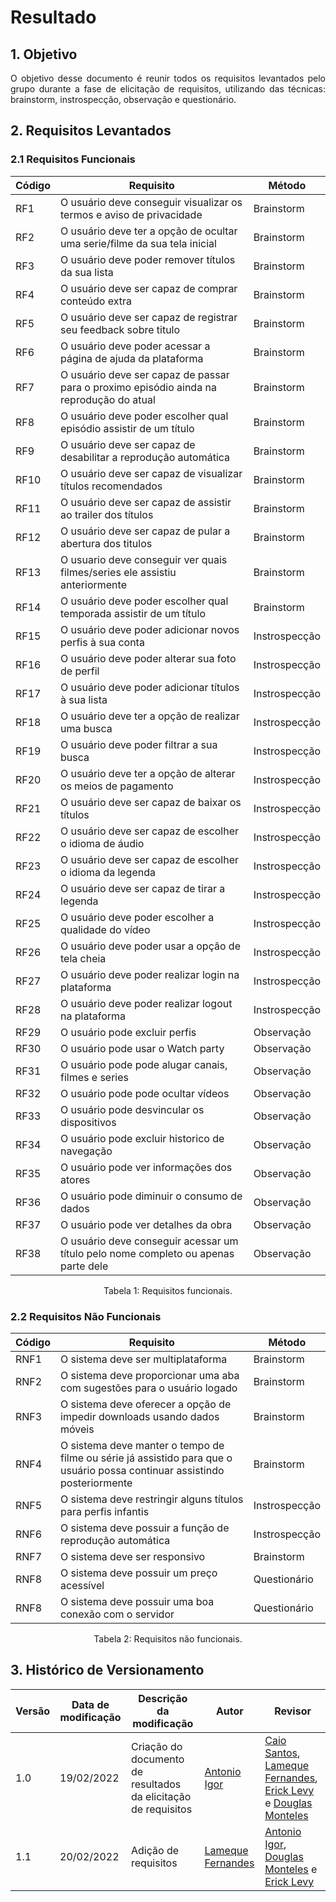 # Resultado

## 1. Objetivo

<p align="justify">
O objetivo desse documento é reunir todos os requisitos levantados pelo grupo durante a fase de elicitação de requisitos, utilizando das técnicas: brainstorm, instrospecção, observação e questionário.
</p>

## 2. Requisitos Levantados

### 2.1 Requisitos Funcionais

| Código | Requisito| Método |
|--|--|--|
|RF1| O usuário deve conseguir visualizar os termos e aviso de privacidade |Brainstorm|
|RF2| O usuário deve ter a opção de ocultar uma serie/filme da sua tela inicial |Brainstorm|
|RF3| O usuário deve poder remover títulos da sua lista |Brainstorm|
|RF4| O usuário deve ser capaz de comprar conteúdo extra |Brainstorm|
|RF5| O usuário deve ser capaz de registrar seu feedback sobre titulo |Brainstorm|
|RF6| O usuário deve poder acessar a página de ajuda da plataforma|Brainstorm|
|RF7| O usuário deve ser capaz de passar para o proximo episódio ainda na reprodução do atual|Brainstorm|
|RF8| O usuário deve poder escolher qual episódio assistir de um título |Brainstorm|
|RF9| O usuário deve ser capaz de desabilitar a reprodução automática |Brainstorm|
|RF10| O usuário deve ser capaz de visualizar títulos recomendados |Brainstorm|
|RF11| O usuário deve ser capaz de assistir ao trailer dos títulos |Brainstorm|
|RF12| O usuário deve ser capaz de pular a abertura dos titulos |Brainstorm|
|RF13| O usuario deve conseguir ver quais filmes/series ele assistiu anteriormente |Brainstorm|
|RF14| O usuário deve poder escolher qual temporada assistir de um título |Brainstorm|
|RF15|O usuário deve poder adicionar novos perfis à sua conta|Instrospecção|
|RF16|O usuário deve poder alterar sua foto de perfil|Instrospecção|
|RF17|O usuário deve poder adicionar títulos à sua lista|Instrospecção|
|RF18|O usuário deve ter a opção de realizar uma busca|Instrospecção|
|RF19|O usuário deve poder filtrar a sua busca|Instrospecção|
|RF20|O usuário deve ter a opção de alterar os meios de pagamento|Instrospecção|
|RF21|O usuário deve ser capaz de baixar os títulos|Instrospecção|
|RF22|O usuário deve ser capaz de escolher o idioma de áudio|Instrospecção|
|RF23|O usuário deve ser capaz de escolher o idioma da legenda|Instrospecção|
|RF24|O usuário deve ser capaz de tirar a legenda|Instrospecção|
|RF25|O usuário deve poder escolher a qualidade do vídeo|Instrospecção|
|RF26|O usuário deve poder usar a opção de tela cheia|Instrospecção|
|RF27|O usuário deve poder realizar login na plataforma|Instrospecção|
|RF28|O usuário deve poder realizar logout na plataforma|Instrospecção|
|RF29| O usuário pode excluir perfis|Observação|
|RF30| O usuário pode usar o Watch party|Observação|
|RF31| O usuário pode pode alugar canais, filmes e series|Observação|
|RF32| O usuário pode pode ocultar vídeos|Observação|
|RF33| O usuário pode desvincular os dispositivos |Observação|
|RF34| O usuário pode excluir historico de navegação|Observação|
|RF35| O usuário pode ver informações dos atores |Observação|
|RF36| O usuário pode diminuir o consumo de dados|Observação|
|RF37| O usuário pode ver detalhes da obra |Observação|
|RF38| O usuário deve conseguir acessar um título pelo nome completo ou apenas parte dele |Observação|

<center>
Tabela 1: Requisitos funcionais.
</center>

### 2.2 Requisitos Não Funcionais

| Código | Requisito| Método |
|--|--|--|
|RNF1| O sistema deve ser multiplataforma |Brainstorm|
|RNF2| O sistema deve proporcionar uma aba com sugestões para o usuário logado|Brainstorm|
|RNF3| O sistema deve oferecer a opção de impedir downloads usando dados móveis |Brainstorm|
|RNF4| O sistema deve manter o tempo de filme ou série já assistido para que o usuário possa continuar assistindo posteriormente |Brainstorm|
|RNF5|O sistema deve restringir alguns títulos para perfis infantis|Instrospecção|
|RNF6|O sistema deve possuir a função de reprodução automática|Instrospecção|
|RNF7|O sistema deve ser responsivo|Brainstorm|
|RNF8|O sistema deve possuir um preço acessível|Questionário|
|RNF8|O sistema deve possuir uma boa conexão com o servidor|Questionário|

<center>
Tabela 2: Requisitos não funcionais.
</center>

## 3. Histórico de Versionamento

|Versão|Data de modificação|Descrição da modificação|Autor|Revisor|
|-|-|-|-|-|
|1.0|19/02/2022|Criação do documento de resultados da elicitação de requisitos|[Antonio Igor](https://github.com/antonioigorcarvalho)|[Caio Santos](https://github.com/caiobsantos), [Lameque Fernandes](https://github.com/lamequefernandes), [Erick Levy](https://github.com/ericklevy) e [Douglas Monteles](https://github.com/douglasmonteles)|
|1.1|20/02/2022|Adição de requisitos|[Lameque Fernandes](https://github.com/lamequefernandes)|[Antonio Igor](https://github.com/antonioigorcarvalho), [Douglas Monteles](https://github.com/douglasmonteles) e [Erick Levy](https://github.com/ericklevy)|
